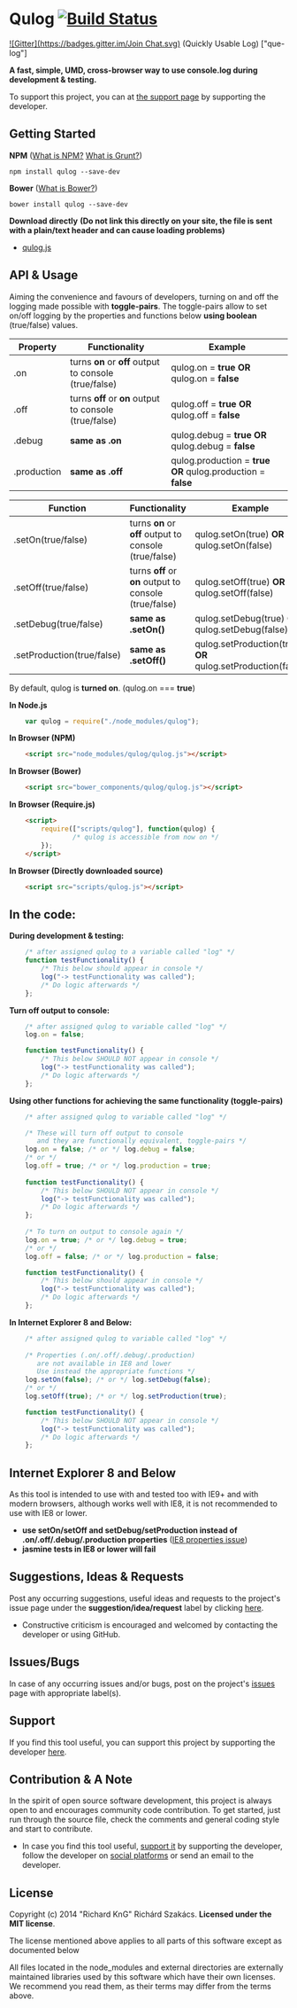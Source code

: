 Qulog [![Build Status](https://travis-ci.org/richard-kng/qulog.svg?branch=master)](https://travis-ci.org/richard-kng/qulog)
=====
[![Gitter](https://badges.gitter.im/Join Chat.svg)](https://gitter.im/richard-kng/qulog?utm_source=badge&utm_medium=badge&utm_campaign=pr-badge&utm_content=badge)
(Quickly Usable Log) ["que-log"]

__A fast, simple, UMD, cross-browser way to use console.log during development & testing.__

To support this project, you can at [the support page](http://richard-kng.github.io/support/) by supporting the developer.

Getting Started
---------------

__NPM__ ([What is NPM?](https://docs.nodejitsu.com/articles/getting-started/npm/what-is-npm) [What is Grunt?](http://gruntjs.com/))

    npm install qulog --save-dev

__Bower__ ([What is Bower?](http://bower.io/))

    bower install qulog --save-dev

__Download directly__ __(Do not link this directly on your site, the file is sent with a plain/text header and can cause loading problems)__

- [qulog.js](https://raw.githubusercontent.com/richard-kng/qulog/master/lib/qulog.js)

API & Usage
-----------
Aiming the convenience and favours of developers, turning on and off the logging made possible with __toggle-pairs__. The toggle-pairs allow to set on/off logging by the properties and functions below __using boolean__ (true/false) values.

| Property    | Functionality | Example |
| ----------- | ------------- | ------- |
| .on         | turns __on__ or __off__ output to console (true/false) | qulog.on = __true__ __OR__ qulog.on = __false__ |
| .off        | turns __off__ or __on__ output to console (true/false) | qulog.off = __true__ __OR__ qulog.off = __false__ |
| .debug      | __same as .on__                                        | qulog.debug = __true__ __OR__ qulog.debug = __false__ |
| .production | __same as .off__                                       | qulog.production = __true__ __OR__ qulog.production = __false__ |

| Function    | Functionality | Example |
| ----------- | ------------- | ------- |
| .setOn(true/false)         | turns __on__ or __off__ output to console (true/false) | qulog.setOn(true) __OR__ qulog.setOn(false) |
| .setOff(true/false)        | turns __off__ or __on__ output to console (true/false) | qulog.setOff(true) __OR__ qulog.setOff(false) |
| .setDebug(true/false)      | __same as .setOn()__                                   | qulog.setDebug(true) __OR__ qulog.setDebug(false) |
| .setProduction(true/false) | __same as .setOff()__                                  | qulog.setProduction(true) __OR__ qulog.setProduction(false) |

By default, qulog is __turned on__. (qulog.on === __true__)

__In Node.js__
```javascript
    var qulog = require("./node_modules/qulog");
```
__In Browser (NPM)__
```html
    <script src="node_modules/qulog/qulog.js"></script>
```
__In Browser (Bower)__
```html
    <script src="bower_components/qulog/qulog.js"></script>
```
__In Browser (Require.js)__
```html
    <script>
        require(["scripts/qulog"], function(qulog) {
                /* qulog is accessible from now on */
        });
    </script>
```
__In Browser (Directly downloaded source)__
```html
    <script src="scripts/qulog.js"></script>
```
In the code:
----------------------
__During development & testing:__
```javascript
    /* after assigned qulog to a variable called "log" */
    function testFunctionality() {
        /* This below should appear in console */
        log("-> testFunctionality was called");
        /* Do logic afterwards */
    };
```
__Turn off output to console:__
```javascript
    /* after assigned qulog to variable called "log" */
    log.on = false; 

    function testFunctionality() {
        /* This below SHOULD NOT appear in console */
        log("-> testFunctionality was called");
        /* Do logic afterwards */
    };
```
__Using other functions for achieving the same functionality (toggle-pairs)__
```javascript
    /* after assigned qulog to variable called "log" */

    /* These will turn off output to console
       and they are functionally equivalent, toggle-pairs */
    log.on = false; /* or */ log.debug = false;
    /* or */
    log.off = true; /* or */ log.production = true;
    
    function testFunctionality() {
        /* This below SHOULD NOT appear in console */
        log("-> testFunctionality was called");
        /* Do logic afterwards */
    };
    
    /* To turn on output to console again */
    log.on = true; /* or */ log.debug = true;
    /* or */
    log.off = false; /* or */ log.production = false;

    function testFunctionality() {
        /* This below should appear in console */
        log("-> testFunctionality was called");
        /* Do logic afterwards */
    };
```
__In Internet Explorer 8 and Below:__
```javascript
    /* after assigned qulog to variable called "log" */
    
    /* Properties (.on/.off/.debug/.production)
       are not available in IE8 and lower
       Use instead the appropriate functions */
    log.setOn(false); /* or */ log.setDebug(false);
    /* or */
    log.setOff(true); /* or */ log.setProduction(true);

    function testFunctionality() {
        /* This below SHOULD NOT appear in console */
        log("-> testFunctionality was called");
        /* Do logic afterwards */
    };
```

Internet Explorer 8 and Below
-----------------------------
As this tool is intended to use with and tested too with IE9+ and with modern browsers, although works well with IE8, it is not recommended to use with IE8 or lower.

 - __use setOn/setOff and setDebug/setProduction instead of .on/.off/.debug/.production properties__ ([IE8 properties issue](http://stackoverflow.com/questions/21175290/object-defineproperty-alternative-for-ie8))
 - __jasmine tests in IE8 or lower will fail__

Suggestions, Ideas & Requests
-----------------------------
Post any occurring suggestions, useful ideas and requests to the project's issue page under the __suggestion/idea/request__ label by clicking [here](https://github.com/richard-kng/qulog/labels/suggestion/idea/request).

 - Constructive criticism is encouraged and welcomed by contacting the developer or using GitHub.

Issues/Bugs
-----------
In case of any occurring issues and/or bugs, post on the project's [issues](https://github.com/richard-kng/qulog/issues) page with appropriate label(s).

Support
-------
If you find this tool useful, you can support this project by supporting the developer [here](http://richard-kng.github.io/support/).

Contribution & A Note
---------------------
In the spirit of open source software development, this project is always open to and encourages community code contribution. To get started, just run through the source file, check the comments and general coding style and start to contribute.

- In case you find this tool useful, [support it](http://richard-kng.github.io/support/) by supporting the developer, follow the developer on [social platforms](http://richard-kng.github.io/support/#social) or send an email to the developer.

License
-------
Copyright (c) 2014 "Richard KnG" Richárd Szakács. __Licensed under the MIT license__.

The license mentioned above applies to all parts of this software except as
documented below

All files located in the node_modules and external directories are
externally maintained libraries used by this software which have their
own licenses. We recommend you read them, as their terms may differ from
the terms above.